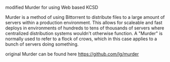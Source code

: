 modified Murder for using Web based KCSD

Murder is a method of using Bittorrent to distribute files to a large amount of servers within a production environment. This allows for scaleable and fast deploys in environments of hundreds to tens of thousands of servers where centralized distribution systems wouldn't otherwise function. A "Murder" is normally used to refer to a flock of crows, which in this case applies to a bunch of servers doing something.

original Murder can be found here
https://github.com/lg/murder
